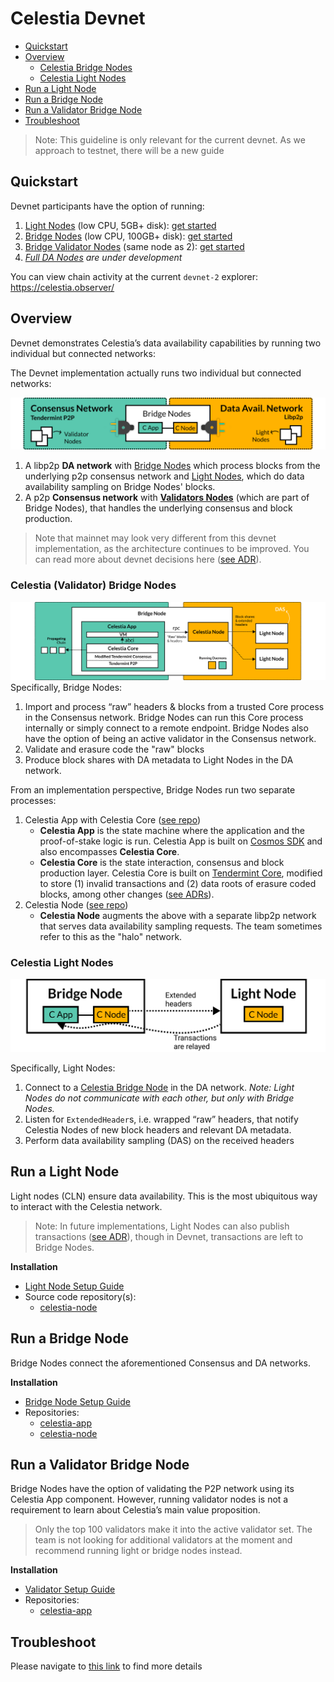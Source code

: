 # Celestia Devnet
- [Quickstart](#quickstart)
- [Overview](#overview)
  - [Celestia Bridge Nodes](#celestia-validator-bridge-nodes)
  - [Celestia Light Nodes](#celestia-light-nodes)
- [Run a Light Node](#run-a-light-node)
- [Run a Bridge Node](#run-a-bridge-node)
- [Run a Validator Bridge Node](#run-a-validator-bridge-node)
- [Troubleshoot](#troubleshoot)

> Note: This guideline is only relevant for the current devnet. As we approach to testnet, there will be a new guide

## Quickstart

Devnet participants have the option of running:

1. [Light Nodes](#celestia-light-nodes) (low CPU, 5GB+ disk): [get started](#run-a-light-node)
2. [Bridge Nodes](#celestia-validator-bridge-nodes) (low CPU, 100GB+ disk): [get started](#run-a-bridge-node)
3. [Bridge Validator Nodes](#celestia-validator-bridge-nodes) (same node as 2): [get started](#run-a-validator-bridge-node)
4. _[Full DA Nodes](https://github.com/celestiaorg/celestia-node/blob/main/docs/adr/adr-003-march2022-testnet.md#full-node) are under development_

You can view chain activity at the current `devnet-2` explorer: https://celestia.observer/
## Overview

Devnet demonstrates Celestia’s data availability capabilities by running two individual but connected networks:

The Devnet implementation actually runs two individual but connected networks:

![Network Overview](diagrams/NetworkOverview.png)

1. A libp2p **DA network** with [Bridge Nodes](#bridge-nodes) which process blocks from the underlying p2p consensus network and [Light Nodes](#celestia-light-nodes), which do data availability sampling on Bridge Nodes' blocks.
2. A p2p **Consensus network** with [**Validators Nodes**](#bridge-validator-nodes) (which are part of Bridge Nodes), that handles the underlying consensus and block production. 

> Note that mainnet may look very different from this devnet implementation, as the architecture continues to be improved. You can read more about devnet decisions here ([see ADR](https://github.com/celestiaorg/celestia-node/blob/main/docs/adr/adr-003-march2022-testnet.md)).

### Celestia (Validator) Bridge Nodes
![Bridge Nodes](diagrams/BridgeNodes.png)
Specifically, Bridge Nodes: 

1. Import and process “raw” headers & blocks from a trusted Core process in the Consensus network. Bridge Nodes can run this Core process internally or simply connect to a remote endpoint. Bridge Nodes also have the option of being an active validator in the Consensus network.
2. Validate and erasure code the "raw" blocks
3. Produce block shares with DA metadata to Light Nodes in the DA network.

From an implementation perspective, Bridge Nodes run two separate processes:

1. Celestia App with Celestia Core ([see repo](https://github.com/celestiaorg/celestia-app))
    - **Celestia App** is the state machine where the application and the proof-of-stake logic is run. Celestia App is built on [Cosmos SDK](https://docs.cosmos.network/) and also encompasses **Celestia Core**.
    - **Celestia Core** is the state interaction, consensus and block production layer. Celestia Core is built on [Tendermint Core](https://docs.tendermint.com/), modified to store (1) invalid transactions and (2) data roots of erasure coded blocks, among other changes ([see ADRs](https://github.com/celestiaorg/celestia-core/tree/master/docs/celestia-architecture)).
2. Celestia Node ([see repo](https://github.com/celestiaorg/celestia-node))
    - **Celestia Node** augments the above with a separate libp2p network that serves data availability sampling requests. The team sometimes refer to this as the "halo" network.

### Celestia Light Nodes
![Light Nodes](diagrams/LightNodes.png)

Specifically, Light Nodes:
1. Connect to a [Celestia Bridge Node](#celestia-validator-bridge-nodes) in the DA network. *Note: Light Nodes do not communicate with each other, but only with Bridge Nodes.*
2. Listen for `ExtendedHeader`s, i.e. wrapped “raw” headers, that notify Celestia Nodes of new block headers and relevant DA metadata.
3. Perform data availability sampling (DAS) on the received headers

## Run a Light Node

Light nodes (CLN) ensure data availability. This is the most ubiquitous way to interact with the Celestia network.
> Note: In future implementations, Light Nodes can also publish transactions ([see ADR](https://github.com/celestiaorg/celestia-node/blob/main/docs/adr/adr-004-state-interaction.md)), though in Devnet, transactions are left to Bridge Nodes.

**Installation**
- [Light Node Setup Guide](/celestia-light-node.md)
- Source code repository(s):
    - [celestia-node](https://github.com/celestiaorg/celestia-node)

## Run a Bridge Node

Bridge Nodes connect the aforementioned Consensus and DA networks.

**Installation**
- [Bridge Node Setup Guide](/celestia-bridge-node.md)
- Repositories:
    - [celestia-app](https://github.com/celestiaorg/celestia-app)
    - [celestia-node](https://github.com/celestiaorg/celestia-node)

## Run a Validator Bridge Node

Bridge Nodes have the option of validating the P2P network using its Celestia App component. However, running validator nodes is not a requirement to learn about Celestia’s main value proposition.

> Only the top 100 validators make it into the active validator set. The team is not looking for additional validators at the moment and recommend running light or bridge nodes instead.

**Installation**

- [Validator Setup Guide](celestia-bridge-node.md#running-a-validating-bridge-node)
- Repositories:
    - [celestia-app](https://github.com/celestiaorg/celestia-app)

## Troubleshoot
Please navigate to [this link](./troubleshoot.md) to find more details


